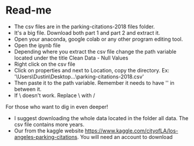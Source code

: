 # Read-me

- The csv files are in the parking-citations-2018 files folder.
- It's a big file. Download both part 1 and part 2 and extract it.
- Open your anaconda, google colab or any other program editing tool. 
- Open the ipynb file
- Depending where you extract the csv file change the path variable located under the title Clean Data - Null Values
- Right click on the csv file
- Click on properties and next to Location, copy the directory. Ex: '\Users\Dustin\Desktop...\parking-citations-2018.csv'
- Then paste it to the path variable. Remember it needs to have '' in between it.
- If \ doesn't work. Replace \ with / 

For those who want to dig in even deeper!
- I suggest downloading the whole data located in the folder all data. The csv file contains more years.
- Our from the kaggle website https://www.kaggle.com/cityofLA/los-angeles-parking-citations. You will need an account to download
